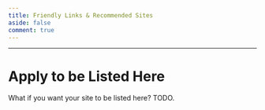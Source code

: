 ```yaml
---
title: Friendly Links & Recommended Sites
aside: false
comment: true
---
```


<script setup>
import Link from "@/views/Links.vue";
</script>

<Link />

---

<h1 id="apply">
    Apply to be Listed Here
</h1>

What if you want your site to be listed here? TODO.
